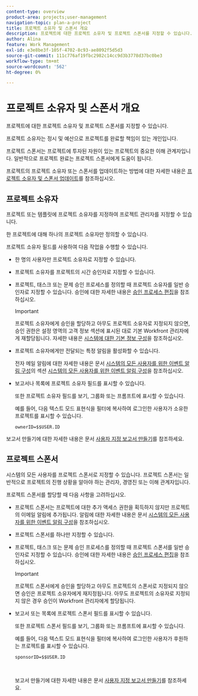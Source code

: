 ```yaml
---
content-type: overview
product-area: projects;user-management
navigation-topic: plan-a-project
title: 프로젝트 소유자 및 스폰서 개요
description: 프로젝트에 대한 프로젝트 소유자 및 프로젝트 스폰서를 지정할 수 있습니다.
author: Alina
feature: Work Management
exl-id: e3e8be3f-105f-4702-8c93-ae8092f5d5d3
source-git-commit: 111c776af19fbc2982c14cc9d3b3778d37bc0be3
workflow-type: tm+mt
source-wordcount: '562'
ht-degree: 0%

---
```


# 프로젝트 소유자 및 스폰서 개요

<!-- Audited: 1/2024 -->

프로젝트에 대한 프로젝트 소유자 및 프로젝트 스폰서를 지정할 수 있습니다.

프로젝트 소유자는 정시 및 예산으로 프로젝트를 완료할 책임이 있는 개인입니다.

프로젝트 스폰서는 프로젝트에 투자된 자원이 있는 프로젝트의 중요한 이해 관계자입니다. 일반적으로 프로젝트 완료는 프로젝트 스폰서에게 도움이 됩니다.

프로젝트의 프로젝트 소유자 또는 스폰서를 업데이트하는 방법에 대한 자세한 내용은 [프로젝트 소유자 및 스폰서 업데이트](../../../manage-work/projects/planning-a-project/update-project-owners-and-sponsors.md)를 참조하십시오.

## 프로젝트 소유자

프로젝트 또는 템플릿에 프로젝트 소유자를 지정하여 프로젝트 관리자를 지정할 수 있습니다.

한 프로젝트에 대해 하나의 프로젝트 소유자만 정의할 수 있습니다.

프로젝트 소유자 필드를 사용하여 다음 작업을 수행할 수 있습니다.

* 한 명의 사용자만 프로젝트 소유자로 지정할 수 있습니다.
* 프로젝트 소유자를 프로젝트의 시간 승인자로 지정할 수 있습니다.
* 프로젝트, 태스크 또는 문제 승인 프로세스를 정의할 때 프로젝트 소유자를 일반 승인자로 지정할 수 있습니다. 승인에 대한 자세한 내용은 [승인 프로세스 편집](../../../administration-and-setup/customize-workfront/configure-approval-milestone-processes/edit-an-approval-process.md)을 참조하십시오.

  >[!IMPORTANT]
  >
  >프로젝트 소유자에게 승인을 할당하고 아무도 프로젝트 소유자로 지정되지 않으면, 승인 권한은 설정 영역의 고객 정보 섹션에 표시된 대로 기본 Workfront 관리자에게 재할당됩니다. 자세한 내용은 [시스템에 대한 기본 정보 구성](../../../administration-and-setup/get-started-wf-administration/configure-basic-info.md)을 참조하십시오.
  >


* 프로젝트 소유자에게만 전달되는 특정 알림을 활성화할 수 있습니다.

  전자 메일 알림에 대한 자세한 내용은 문서 [시스템의 모든 사용자를 위한 이벤트 알림 구성](../../../administration-and-setup/manage-workfront/emails/configure-event-notifications-for-everyone-in-the-system.md)의 섹션 [시스템의 모든 사용자를 위한 이벤트 알림 구성](../../../administration-and-setup/manage-workfront/emails/configure-event-notifications-for-everyone-in-the-system.md#modify)을 참조하십시오.

* 보고서나 목록에 프로젝트 소유자 필드를 표시할 수 있습니다.

  또한 프로젝트 소유자 필드를 보기, 그룹화 또는 프롬프트에 표시할 수 있습니다.

  예를 들어, 다음 텍스트 모드 표현식을 필터에 복사하여 로그인한 사용자가 소유한 프로젝트를 표시할 수 있습니다. 

  ```
  ownerID=$$USER.ID
  ```

보고서 만들기에 대한 자세한 내용은 문서 [사용자 지정 보고서 만들기](../../../reports-and-dashboards/reports/creating-and-managing-reports/create-custom-report.md)를 참조하세요.

<!--
<div data-mc-conditions="QuicksilverOrClassic.Draft mode">
<h2>Update the Project Owner of a project</h2>
<p>(NOTE:&nbsp;drafted and moved to its own article)</p>
<ol>
<li value="1">Go to the project you want to update.</li>
<li value="2"> Click <strong>Project Details</strong> in the left panel. </li>
<li value="3"> Click&nbsp;the <strong>Edit</strong> icon <img src="assets/qs-edit-icon.png"> in the upper-right corner of the Project&nbsp;Details area, then click&nbsp;<strong>Overview</strong>.  </li>
<li value="4"> <p>Specify the name of a user for the <strong>Project Owner</strong> field.</p> <p>Only active users can be specified as Project Owners.</p> </li>
<li value="5"> Click&nbsp;<strong>Save Changes</strong>. </li>
</ol>
</div>
-->

## 프로젝트 스폰서

시스템의 모든 사용자를 프로젝트 스폰서로 지정할 수 있습니다. 프로젝트 스폰서는 일반적으로 프로젝트의 진행 상황을 알아야 하는 관리자, 경영진 또는 이해 관계자입니다.

프로젝트 스폰서를 할당할 때 다음 사항을 고려하십시오.

* 프로젝트 스폰서는 프로젝트에 대한 추가 액세스 권한을 획득하지 않지만 프로젝트의 이메일 알림에 추가됩니다. 알림에 대한 자세한 내용은 문서 [시스템의 모든 사용자를 위한 이벤트 알림 구성](../../../administration-and-setup/manage-workfront/emails/configure-event-notifications-for-everyone-in-the-system.md)을 참조하십시오.

* 프로젝트 스폰서를 하나만 지정할 수 있습니다.
* 프로젝트, 태스크 또는 문제 승인 프로세스를 정의할 때 프로젝트 스폰서를 일반 승인자로 지정할 수 있습니다. 승인에 대한 자세한 내용은 [승인 프로세스 편집](../../../administration-and-setup/customize-workfront/configure-approval-milestone-processes/edit-an-approval-process.md)을 참조하십시오.

  >[!IMPORTANT]
  >
  >프로젝트 스폰서에게 승인을 할당하고 아무도 프로젝트의 스폰서로 지정되지 않으면 승인은 프로젝트 소유자에게 재지정됩니다. 아무도 프로젝트의 소유자로 지정되지 않은 경우 승인이 Workfront 관리자에게 할당됩니다.

* 보고서 또는 목록에 프로젝트 스폰서 필드를 표시할 수 있습니다.

  또한 프로젝트 스폰서 필드를 보기, 그룹화 또는 프롬프트에 표시할 수 있습니다.

  예를 들어, 다음 텍스트 모드 표현식을 필터에 복사하여 로그인한 사용자가 후원하는 프로젝트를 표시할 수 있습니다.

  ```
  sponsorID=$$USER.ID
  ```

   

  보고서 만들기에 대한 자세한 내용은 문서 [사용자 지정 보고서 만들기](../../../reports-and-dashboards/reports/creating-and-managing-reports/create-custom-report.md)를 참조하세요.

<!--
<div data-mc-conditions="QuicksilverOrClassic.Draft mode">
<h2>Update the Project Sponsor of a project </h2>
<p>(NOTE: drafted and moved to its own article) </p>
<ol>
<li value="1">Go to the Project you want to update.</li>
<li value="2"> Click <strong>Project Details</strong> in the left panel. </li>
<li value="3"> Click&nbsp;the <strong>Edit</strong> icon <img src="assets/qs-edit-icon.png"> in the upper-right corner of the Project&nbsp;Details area, then click&nbsp;<strong>Overview</strong>.  </li>
<li value="4"> <p>Specify the name of a user for the <strong>Project Sponsor</strong> field.</p> <p>Only active users can be specified as Project Sponsors.</p> </li>
<li value="5"> Click&nbsp;<strong>Save Changes</strong>. </li>
</ol>
</div>
-->
